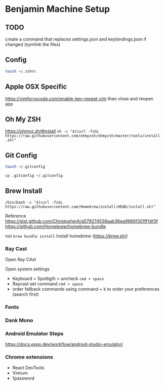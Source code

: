 # Benjamin Machine Setup

## TODO

create a command that replaces settings.json and keybindings.json if changed (symlink the files)

## Config

```bash
touch ~/.zshrc
```

## Apple OSX Specific

https://vimforvscode.com/enable-key-repeat-vim
then close and reopen app

## Oh My ZSH

https://ohmyz.sh/#install
`sh -c "$(curl -fsSL https://raw.githubusercontent.com/ohmyzsh/ohmyzsh/master/tools/install.sh)"`

## Git Config

```bash
touch ~/.gitconfig
```

```bash
cp .gitconfig ~/.gitconfig
```

## Brew Install

`/bin/bash -c "$(curl -fsSL https://raw.githubusercontent.com/Homebrew/install/HEAD/install.sh)"`

Reference
https://gist.github.com/ChristopherA/a579274536aab36ea9966f301ff14f3f
https://github.com/Homebrew/homebrew-bundle

run `brew bundle install`
Install homebrew (https://brew.sh/)

### Ray Cast

Open Ray CAst

Open system settings

- Keyboard > Spotligth > uncheck `cmd + space`
- Raycast set command `cmd + space`
- order fallback commands using command + k to order your preferences (search first)

### Fonts

### Dank Mono

### Android Emulator Steps

https://docs.expo.dev/workflow/android-studio-emulator/

### Chrome extensions

- React DevTools
- Vimium
- 1password
